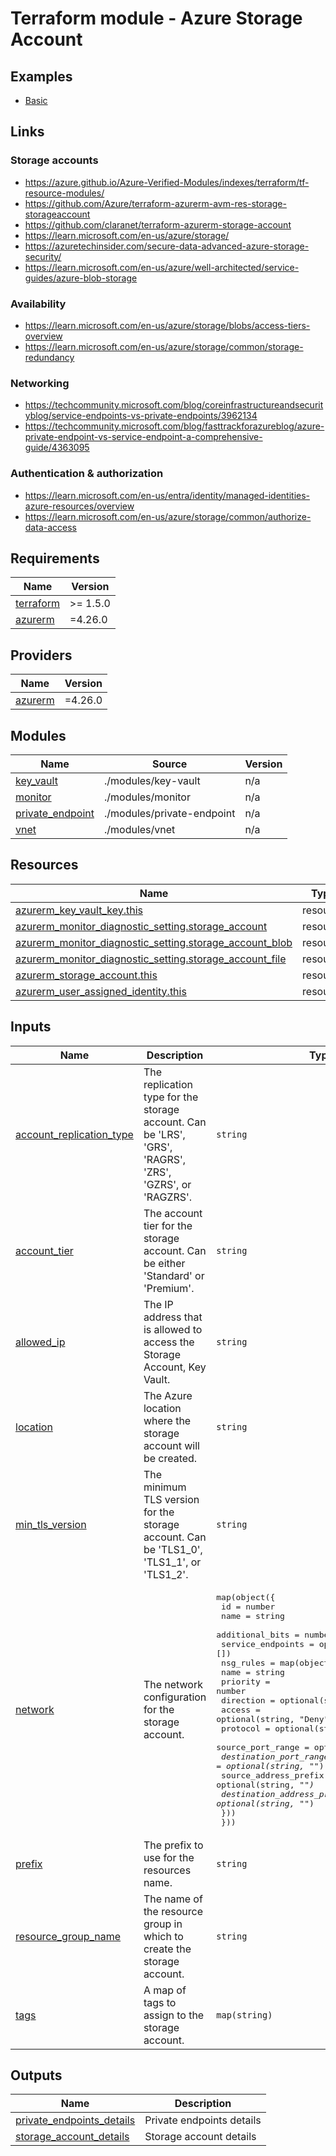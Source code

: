 # Terraform module - Azure Storage Account

## Examples

- [Basic](examples/basic/)

## Links

### Storage accounts

- https://azure.github.io/Azure-Verified-Modules/indexes/terraform/tf-resource-modules/
- https://github.com/Azure/terraform-azurerm-avm-res-storage-storageaccount
- https://github.com/claranet/terraform-azurerm-storage-account
- https://learn.microsoft.com/en-us/azure/storage/
- https://azuretechinsider.com/secure-data-advanced-azure-storage-security/
- https://learn.microsoft.com/en-us/azure/well-architected/service-guides/azure-blob-storage

### Availability

- https://learn.microsoft.com/en-us/azure/storage/blobs/access-tiers-overview
- https://learn.microsoft.com/en-us/azure/storage/common/storage-redundancy

### Networking

- https://techcommunity.microsoft.com/blog/coreinfrastructureandsecurityblog/service-endpoints-vs-private-endpoints/3962134
- https://techcommunity.microsoft.com/blog/fasttrackforazureblog/azure-private-endpoint-vs-service-endpoint-a-comprehensive-guide/4363095

### Authentication & authorization

- https://learn.microsoft.com/en-us/entra/identity/managed-identities-azure-resources/overview
- https://learn.microsoft.com/en-us/azure/storage/common/authorize-data-access

<!-- BEGINNING OF PRE-COMMIT-TERRAFORM DOCS HOOK -->
## Requirements

| Name | Version |
|------|---------|
| <a name="requirement_terraform"></a> [terraform](#requirement\_terraform) | >= 1.5.0 |
| <a name="requirement_azurerm"></a> [azurerm](#requirement\_azurerm) | =4.26.0 |

## Providers

| Name | Version |
|------|---------|
| <a name="provider_azurerm"></a> [azurerm](#provider\_azurerm) | =4.26.0 |

## Modules

| Name | Source | Version |
|------|--------|---------|
| <a name="module_key_vault"></a> [key\_vault](#module\_key\_vault) | ./modules/key-vault | n/a |
| <a name="module_monitor"></a> [monitor](#module\_monitor) | ./modules/monitor | n/a |
| <a name="module_private_endpoint"></a> [private\_endpoint](#module\_private\_endpoint) | ./modules/private-endpoint | n/a |
| <a name="module_vnet"></a> [vnet](#module\_vnet) | ./modules/vnet | n/a |

## Resources

| Name | Type |
|------|------|
| [azurerm_key_vault_key.this](https://registry.terraform.io/providers/hashicorp/azurerm/4.26.0/docs/resources/key_vault_key) | resource |
| [azurerm_monitor_diagnostic_setting.storage_account](https://registry.terraform.io/providers/hashicorp/azurerm/4.26.0/docs/resources/monitor_diagnostic_setting) | resource |
| [azurerm_monitor_diagnostic_setting.storage_account_blob](https://registry.terraform.io/providers/hashicorp/azurerm/4.26.0/docs/resources/monitor_diagnostic_setting) | resource |
| [azurerm_monitor_diagnostic_setting.storage_account_file](https://registry.terraform.io/providers/hashicorp/azurerm/4.26.0/docs/resources/monitor_diagnostic_setting) | resource |
| [azurerm_storage_account.this](https://registry.terraform.io/providers/hashicorp/azurerm/4.26.0/docs/resources/storage_account) | resource |
| [azurerm_user_assigned_identity.this](https://registry.terraform.io/providers/hashicorp/azurerm/4.26.0/docs/resources/user_assigned_identity) | resource |

## Inputs

| Name | Description | Type | Default | Required |
|------|-------------|------|---------|:--------:|
| <a name="input_account_replication_type"></a> [account\_replication\_type](#input\_account\_replication\_type) | The replication type for the storage account. Can be 'LRS', 'GRS', 'RAGRS', 'ZRS', 'GZRS', or 'RAGZRS'. | `string` | `"GRS"` | no |
| <a name="input_account_tier"></a> [account\_tier](#input\_account\_tier) | The account tier for the storage account. Can be either 'Standard' or 'Premium'. | `string` | `"Standard"` | no |
| <a name="input_allowed_ip"></a> [allowed\_ip](#input\_allowed\_ip) | The IP address that is allowed to access the Storage Account, Key Vault. | `string` | n/a | yes |
| <a name="input_location"></a> [location](#input\_location) | The Azure location where the storage account will be created. | `string` | n/a | yes |
| <a name="input_min_tls_version"></a> [min\_tls\_version](#input\_min\_tls\_version) | The minimum TLS version for the storage account. Can be 'TLS1\_0', 'TLS1\_1', or 'TLS1\_2'. | `string` | `"TLS1_2"` | no |
| <a name="input_network"></a> [network](#input\_network) | The network configuration for the storage account. | <pre>map(object({<br/>    id                = number<br/>    name              = string<br/>    additional_bits   = number<br/>    service_endpoints = optional(list(string), [])<br/>    nsg_rules = map(object({<br/>      name                       = string<br/>      priority                   = number<br/>      direction                  = optional(string, "Inbound")<br/>      access                     = optional(string, "Deny")<br/>      protocol                   = optional(string, "Tcp")<br/>      source_port_range          = optional(string, "*")<br/>      destination_port_range     = optional(string, "*")<br/>      source_address_prefix      = optional(string, "*")<br/>      destination_address_prefix = optional(string, "*")<br/>    }))<br/>  }))</pre> | n/a | yes |
| <a name="input_prefix"></a> [prefix](#input\_prefix) | The prefix to use for the resources name. | `string` | n/a | yes |
| <a name="input_resource_group_name"></a> [resource\_group\_name](#input\_resource\_group\_name) | The name of the resource group in which to create the storage account. | `string` | n/a | yes |
| <a name="input_tags"></a> [tags](#input\_tags) | A map of tags to assign to the storage account. | `map(string)` | `{}` | no |

## Outputs

| Name | Description |
|------|-------------|
| <a name="output_private_endpoints_details"></a> [private\_endpoints\_details](#output\_private\_endpoints\_details) | Private endpoints details |
| <a name="output_storage_account_details"></a> [storage\_account\_details](#output\_storage\_account\_details) | Storage account details |
<!-- END OF PRE-COMMIT-TERRAFORM DOCS HOOK -->
